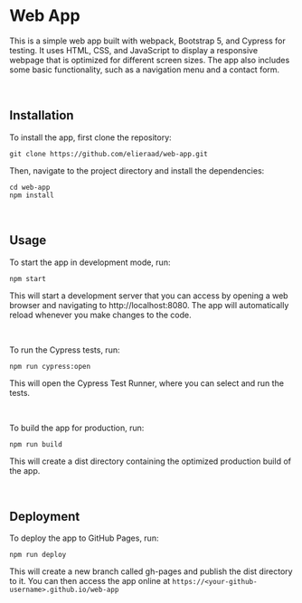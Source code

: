 # Web App

This is a simple web app built with webpack, Bootstrap 5, and Cypress for testing. It uses HTML, CSS, and JavaScript to display a responsive webpage that is optimized for different screen sizes. The app also includes some basic functionality, such as a navigation menu and a contact form.

<br>

## Installation

To install the app, first clone the repository:

```
git clone https://github.com/elieraad/web-app.git

```

Then, navigate to the project directory and install the dependencies:

```
cd web-app
npm install
```

<br>

## Usage

To start the app in development mode, run:

```
npm start
```

This will start a development server that you can access by opening a web browser and navigating to http://localhost:8080. The app will automatically reload whenever you make changes to the code.

<br>

To run the Cypress tests, run:

```
npm run cypress:open
```

This will open the Cypress Test Runner, where you can select and run the tests.

<br>

To build the app for production, run:

```
npm run build
```

This will create a dist directory containing the optimized production build of the app.

<br>

## Deployment

To deploy the app to GitHub Pages, run:

```
npm run deploy
```

This will create a new branch called gh-pages and publish the dist directory to it. You can then access the app online at `https://<your-github-username>.github.io/web-app`


